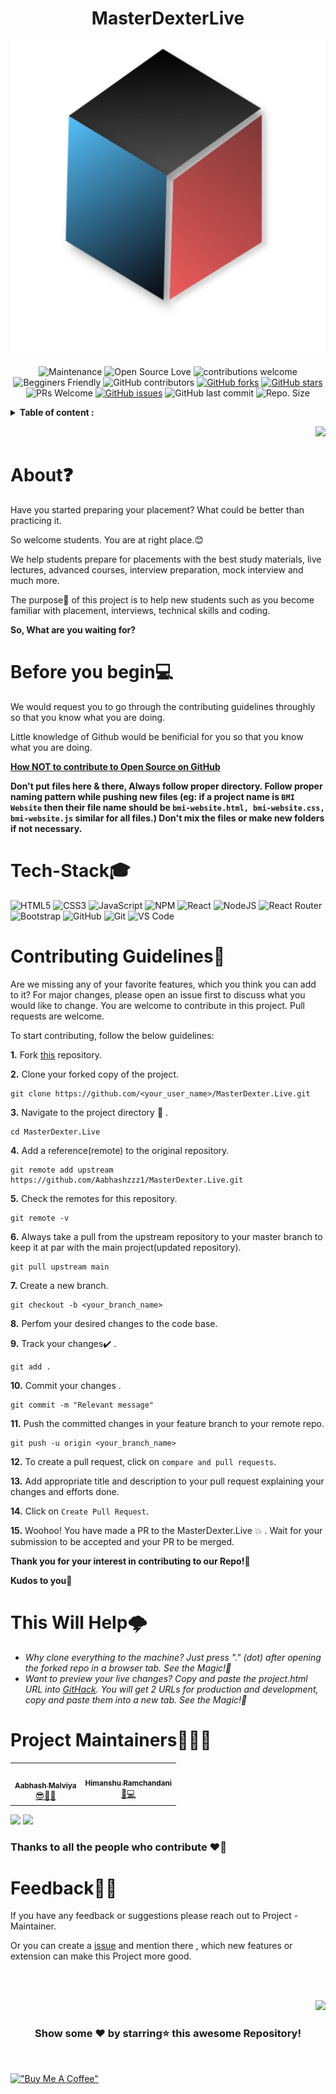 <div id="top"></div>


<h1 align="center">MasterDexterLive </h1>
<p align="center">
    <a href="https://github.com/Aabhashzzz1/MasterDexter.Live">
        <img alt="MasterDexterLive" src="https://github.com/Aabhashzzz1/MasterDexter.Live/blob/main/public/logo512.png" />
    </a>
</p>

<!-- ---------------------------------------------------------------------------------------------------------------------- -->


<div align="center">

![Maintenance](https://img.shields.io/badge/Maintained%3F-yes-orange.svg)
![Open Source Love](https://img.shields.io/badge/Open%20Source-%E2%9D%A4-red)
![contributions welcome](https://img.shields.io/badge/contributions-welcome-brightgreen.svg?style=flat)
![Begginers Friendly](https://img.shields.io/badge/Begginer%20Friendly%20-Yes-orange)
![GitHub contributors](https://img.shields.io/github/contributors/Aabhashzzz1/MasterDexter.Live?color=blue)
[![GitHub forks](https://img.shields.io/github/forks/Aabhashzzz1/MasterDexter.Live)](https://github.com/Aabhashzzz1/MasterDexter.Live/network)
[![GitHub stars](https://img.shields.io/github/stars/Aabhashzzz1/MasterDexter.Live)](https://github.com/Aabhashzzz1/MasterDexter.Live/stargazers)
![PRs Welcome](https://img.shields.io/badge/PRs-welcome-brightgreen.svg?style=flat-square) 
[![GitHub issues](https://img.shields.io/github/issues/Aabhashzzz1/MasterDexter.Live)](https://github.com/Aabhashzzz1/MasterDexter.Live/issues)
![GitHub last commit](https://img.shields.io/github/last-commit/Aabhashzzz1/MasterDexter.Live?color=red&style=plastic)
![Repo. Size](https://img.shields.io/github/repo-size/Aabhashzzz1/MasterDexter.Live?color=white) 

</div>

<!-- ---------------------------------------------------------------------------------------------------------------------- -->
<!-- TABLE OF CONTENTS --> 

<details>
            <summary><b> Table of content : </b></summary>

*  <a href="#About">About❓</a>
* <a href="#Before">Before you begin💻</a>  
* <a href="#Tech-Stack">Tech-Stack used🎓</a>  
* <a href="#Contributing">Contributing Guidelines📝</a> 
* <a href="#Help">This Will Help🌩️</a>  
* <a href="#Maintainer">Project Maintainers🕵</a>    
* <a href="#Feedback">Feedback</a>     


</details>

<p align="right"><a href="#Bottom"><img src="https://img.shields.io/badge/-Bottom-red?style=for-the-badge" /></a></p>

<!-- ------------------------------------------------------------------------------------------------------------------------------------------------------ -->
<!-- ------------------------------------------------------------------------------------------------------------------------------------------------------ -->
<div id="#About"></div>

# About❓
Have you started preparing your placement? What could be better than practicing it.

So welcome students. You are at right place.😊

We help students prepare for placements with the best study materials, live lectures, advanced courses, interview preparation, mock interview and much more.

The purpose🎯 of this project is to help new students such as you become familiar with placement, interviews, technical skills and coding.

**So, What are you waiting for?**
<br>

<!-- ------------------------------------------------------------------------------------------------------------------------------------------------------ -->
<!-- ------------------------------------------------------------------------------------------------------------------------------------------------------ -->
<div id="Before"></div>

# Before you begin💻

We would request you to go through the contributing guidelines throughly so that you know what you are doing.

Little knowledge of Github would be benificial for you so that you know what you are doing.

**[How NOT to contribute to Open Source on GitHub](https://astrodevil.hashnode.dev/how-not-to-contribute-to-open-source-on-github-tips-for-beginners)**

**Don't put files here & there, Always follow proper directory. Follow proper naming pattern while pushing new files (eg: if a project name is ```BMI Website``` then their file name should be ```bmi-website.html, bmi-website.css, bmi-website.js``` similar for all files.) Don't mix the files or make new folders if not necessary.**

<div id="Tech-Stack"></div>

# Tech-Stack🎓
![HTML5](https://img.shields.io/badge/HTML5-E34F26?style=for-the-badge&logo=html5&logoColor=white) ![CSS3](https://img.shields.io/badge/CSS3-1572B6?style=for-the-badge&logo=css3&logoColor=white) ![JavaScript](https://img.shields.io/badge/JavaScript-323330?style=for-the-badge&logo=javascript&logoColor=F7DF1E) ![NPM](https://img.shields.io/badge/npm-CB3837?style=for-the-badge&logo=npm&logoColor=white) ![React](https://img.shields.io/badge/React-20232A?style=for-the-badge&logo=react&logoColor=61DAFB) ![NodeJS](https://img.shields.io/badge/Node.js-339933?style=for-the-badge&logo=nodedotjs&logoColor=white) ![React Router](https://img.shields.io/badge/React_Router-CA4245?style=for-the-badge&logo=react-router&logoColor=white) ![Bootstrap](https://img.shields.io/badge/Bootstrap-563D7C?style=for-the-badge&logo=bootstrap&logoColor=white) ![GitHub](https://img.shields.io/badge/GitHub-100000?style=for-the-badge&logo=github&logoColor=white) ![Git](https://img.shields.io/badge/GIT-E44C30?style=for-the-badge&logo=git&logoColor=white)  ![VS Code](https://img.shields.io/badge/Visual_Studio_Code-0078D4?style=for-the-badge&logo=visual%20studio%20code&logoColor=white)

<div id="Contributing"></div>

# Contributing Guidelines📝

Are we missing any of your favorite features, which you think you can add to it? For major changes, please open an issue first to discuss what you would like to change. You are welcome to contribute in this project. Pull requests are welcome.

To start contributing, follow the below guidelines: 

**1.**  Fork [this](https://github.com/Aabhashzzz1/MasterDexter.Live) repository.

**2.**  Clone your forked copy of the project.

```
git clone https://github.com/<your_user_name>/MasterDexter.Live.git
```

**3.** Navigate to the project directory :file_folder: .

```
cd MasterDexter.Live
```

**4.** Add a reference(remote) to the original repository.

```
git remote add upstream https://github.com/Aabhashzzz1/MasterDexter.Live.git 
```

**5.** Check the remotes for this repository.

```
git remote -v
```

**6.** Always take a pull from the upstream repository to your master branch to keep it at par with the main project(updated repository).

```
git pull upstream main
```

**7.** Create a new branch.

```
git checkout -b <your_branch_name>
```

**8.** Perfom your desired changes to the code base.

**9.** Track your changes:heavy_check_mark: .

```
git add . 
```

**10.** Commit your changes .

```
git commit -m "Relevant message"
```

**11.** Push the committed changes in your feature branch to your remote repo.

```
git push -u origin <your_branch_name>
```

**12.** To create a pull request, click on `compare and pull requests`.

**13.** Add appropriate title and description to your pull request explaining your changes and efforts done.

**14.** Click on `Create Pull Request`.


**15.** Woohoo! You have made a PR to the MasterDexter.Live :boom: . Wait for your submission to be accepted and your PR to be merged.

**Thank you for your interest in contributing to our Repo!🏼**

**Kudos to you🎈**

<div id="Help"></div>

# This Will Help🌩️

- *Why clone everything to the machine? Just press "." (dot) after opening the forked repo in a browser tab. See the Magic!🎉*
- *Want to preview your live changes? Copy and paste the project.html URL into [GitHack](https://raw.githack.com/). You will get 2 URLs for production and development, copy and paste them into a new tab. See the Magic!🎉*

<div id="Maintainer"></div>

# Project Maintainers🕵🏼‍♂

<table>
<tbody><tr>
<td align="center"><a href="https://github.com/Aabhashzzz1"><img alt="" src="https://avatars.githubusercontent.com/u/55883195?v=4" width="130px;"><br><sub><b> Aabhash Malviya </b></sub></a><br><a href="https://github.com/Aabhashzzz1/MasterDexter.Live/commits?author=Aabhashzzz1" title="Code">😎👨‍💻 </a></td> </a></td>

<td align="center"><a href="https://github.com/hemansnation"><img alt="" src="https://avatars.githubusercontent.com/u/37770869?v=4" width="130px;"><br><sub><b> Himanshu Ramchandani  </b></sub></a><br><a href="https://github.com/Aabhashzzz1/MasterDexter.Live/commits?author=hemansnation" title="Code">🌝💻 </a></td> </a></td>
</tr>
</tbody></table>


<a href="https://github.com/Aabhashzzz1/MasterDexter.Live"><img src="https://forthebadge.com/images/badges/built-by-developers.svg"  ></a> 
<a href="https://github.com/Aabhashzzz1/MasterDexter.Live"><img src="https://forthebadge.com/images/badges/built-with-love.svg"  ></a> 



### Thanks to all the people who contribute ❤️‍🔥

<div id="Feedback"></div>

# Feedback✌🏼

If you have any feedback or suggestions please reach out to Project - Maintainer.  

Or you can create a  <a href="https://github.com/Aabhashzzz1/MasterDexter.Live/issues">issue</a> and mention there , which new features or extension can make this Project more good.

<!-- ------------------------------------------------------------------------------------------------------------------------------------------------------------------ -->

<br>
  
<br>

<p align="right"><a href="#top"><img src="https://img.shields.io/badge/-Back%20to%20Top-red?style=for-the-badge" /></a></p>


<div align="center">

### Show some ❤️ by starring⭐ this awesome Repository!

</div>
  
  
<div id="Bottom"></div>

<br>

[!["Buy Me A Coffee"](https://img.shields.io/badge/Buy_Me_A_Coffee-000000?style=for-the-badge&logo=buy-me-a-coffee&logoColor=A5C4D4)](https://www.buymeacoffee.com/aamware)
